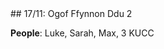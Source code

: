 <link rel="stylesheet" href="styles.css">
## 17/11: Ogof Ffynnon Ddu 2

**People**: Luke, Sarah, Max, 3 KUCC
